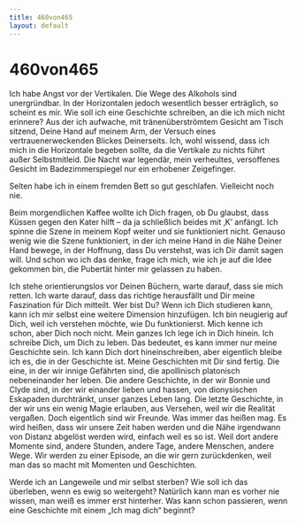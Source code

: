```yaml
---
title: 460von465
layout: default
---
```




# 460von465

Ich habe Angst vor der Vertikalen. Die Wege des Alkohols sind unergründbar. In der Horizontalen jedoch wesentlich besser erträglich, so scheint es mir. Wie soll ich eine Geschichte schreiben, an die ich mich nicht erinnere? Aus der ich aufwache, mit tränenüberströmtem Gesicht am Tisch sitzend, Deine Hand auf meinem Arm, der Versuch eines vertrauenerweckenden Blickes Deinerseits. Ich, wohl wissend, dass ich mich in die Horizontale begeben sollte, da die Vertikale zu nichts führt außer Selbstmitleid. Die Nacht war legendär, mein verheultes, versoffenes Gesicht im Badezimmerspiegel nur ein erhobener Zeigefinger.

Selten habe ich in einem fremden Bett so gut geschlafen. Vielleicht noch nie.

Beim morgendlichen Kaffee wollte ich Dich fragen, ob Du glaubst, dass Küssen gegen den Kater hilft – da ja schließlich beides mit ‚K’ anfängt. Ich spinne die Szene in meinem Kopf weiter und sie funktioniert nicht. Genauso wenig wie die Szene funktioniert, in der ich meine Hand in die Nähe Deiner Hand bewege, in der Hoffnung, dass Du verstehst, was ich Dir damit sagen will. Und schon wo ich das denke, frage ich mich, wie ich je auf die Idee gekommen bin, die Pubertät hinter mir gelassen zu haben.

Ich stehe orientierungslos vor Deinen Büchern, warte darauf, dass sie mich retten. Ich warte darauf, dass das richtige herausfällt und Dir meine Faszination für Dich mitteilt. Wer bist Du? Wenn ich Dich studieren kann, kann ich mir selbst eine weitere Dimension hinzufügen. Ich bin neugierig auf Dich, weil ich verstehen möchte, wie Du funktionierst. Mich kenne ich schon, aber Dich noch nicht. Mein ganzes Ich lege ich in Dich hinein. Ich schreibe Dich, um Dich zu leben. Das bedeutet, es kann immer nur meine Geschichte sein. Ich kann Dich dort hineinschreiben, aber eigentlich bleibe ich es, die in der Geschichte ist. Meine Geschichten mit Dir sind fertig. Die eine, in der wir innige Gefährten sind, die apollinisch platonisch nebeneinander her leben. Die andere Geschichte, in der wir Bonnie und Clyde sind, in der wir einander lieben und hassen, von dionysischen Eskapaden durchtränkt, unser ganzes Leben lang. Die letzte Geschichte, in der wir uns ein wenig Magie erlauben, aus Versehen, weil wir die Realität vergaßen. Doch eigentlich sind wir Freunde. Was immer das heißen mag. Es wird heißen, dass wir unsere Zeit haben werden und die Nähe irgendwann von Distanz abgelöst werden wird, einfach weil es so ist. Weil dort andere Momente sind, andere Stunden, andere Tage, andere Menschen, andere Wege. Wir werden zu einer Episode, an die wir gern zurückdenken, weil man das so macht mit Momenten und Geschichten.

Werde ich an Langeweile und mir selbst sterben? Wie soll ich das überleben, wenn es ewig so weitergeht? Natürlich kann man es vorher nie wissen, man weiß es immer erst hinterher. Was kann schon passieren, wenn eine Geschichte mit einem „Ich mag dich“ beginnt?
